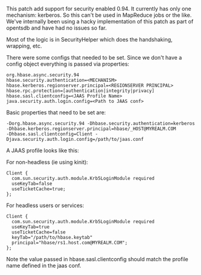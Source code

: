 This patch add support for security enabled 0.94. It currently has only one mechanism: kerberos. So this can't be used in MapReduce jobs or the like. We've internally been using a hacky implementation of this patch as part of opentsdb and have had no issues so far.

Most of the logic is in SecurityHelper which does the handshaking, wrapping, etc.

There were some configs that needed to be set. Since we don't have a config object everything is passed via properties:

````
org.hbase.async.security.94
hbase.security.authentication=<MECHANISM>
hbase.kerberos.regionserver.principal=<REGIONSERVER PRINCIPAL>
hbase.rpc.protection=[authentication|integrity|privacy]
hbase.sasl.clientconfig=<JAAS Profile Name>
java.security.auth.login.config=<Path to JAAS conf>
````
Basic properties that need to be set are:

````
-Dorg.hbase.async.security.94 -Dhbase.security.authentication=kerberos
-Dhbase.kerberos.regionserver.principal=hbase/_HOST@MYREALM.COM
-Dhbase.sasl.clientconfig=Client -Djava.security.auth.login.config=/path/to/jaas.conf
````
A JAAS profile looks like this:

For non-headless (ie using kinit):

````
Client {
  com.sun.security.auth.module.Krb5LoginModule required
  useKeyTab=false
  useTicketCache=true;
};
````
For headless users or services:

````
Client {
  com.sun.security.auth.module.Krb5LoginModule required
  useKeyTab=true
  useTicketCache=false
  keyTab="/path/to/hbase.keytab"
  principal="hbase/rs1.host.com@MYREALM.COM";
};
````
Note the value passed in hbase.sasl.clientconfig should match the profile name defined in the jaas conf.
